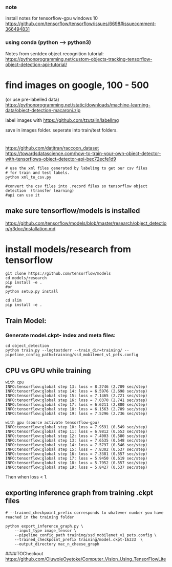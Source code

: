 ### note
install notes for tensorflow-gpu windows 10
https://github.com/tensorflow/tensorflow/issues/6698#issuecomment-366494831

### using conda (python --> python3)

Notes from sentdex object recognition tutorial:
https://pythonprogramming.net/custom-objects-tracking-tensorflow-object-detection-api-tutorial/

# find images on google, 100 - 500

(or use pre-labelled data)
https://pythonprogramming.net/static/downloads/machine-learning-data/object-detection-macaroni.zip

label images with 
https://github.com/tzutalin/labelImg

save in images folder.
seperate into train/test folders.


# 
https://github.com/datitran/raccoon_dataset
https://towardsdatascience.com/how-to-train-your-own-object-detector-with-tensorflows-object-detector-api-bec72ecfe1d9

```
# use the xml files generated by labelimg to get our csv files
# for train and test labels.
python xml_to_csv.py

#convert the csv files into .record files so tensorflow object detection  (transfer learning)
#api can use it
```


## make sure tensorflow/models is installed 
https://github.com/tensorflow/models/blob/master/research/object_detection/g3doc/installation.md

# install models/research from tensorflow 
```
git clone https://github.com/tensorflow/models
cd models/research 
pip install -e .
#or 
python setup.py install

cd slim
pip install -e . 
```


## Train Model:
### Generate model.ckpt-<step checkpoint> index and meta files:
```
cd object_detection
python train.py --logtostderr --train_dir=training/ --pipeline_config_path=training/ssd_mobilenet_v1_pets.config
```

## CPU vs GPU while training
```
with cpu
INFO:tensorflow:global step 13: loss = 8.2746 (2.709 sec/step)
INFO:tensorflow:global step 14: loss = 6.5976 (2.698 sec/step)
INFO:tensorflow:global step 15: loss = 7.1465 (2.721 sec/step)
INFO:tensorflow:global step 16: loss = 7.0370 (2.741 sec/step)
INFO:tensorflow:global step 17: loss = 6.6211 (2.880 sec/step)
INFO:tensorflow:global step 18: loss = 6.1563 (2.789 sec/step)
INFO:tensorflow:global step 19: loss = 7.5296 (2.736 sec/step)

with gpu (source activate tensorflow-gpu)
INFO:tensorflow:global step 10: loss = 7.9591 (0.549 sec/step)
INFO:tensorflow:global step 11: loss = 6.9812 (0.553 sec/step)
INFO:tensorflow:global step 12: loss = 7.4003 (0.580 sec/step)
INFO:tensorflow:global step 13: loss = 7.6535 (0.548 sec/step)
INFO:tensorflow:global step 14: loss = 7.5797 (0.546 sec/step)
INFO:tensorflow:global step 15: loss = 7.8302 (0.537 sec/step)
INFO:tensorflow:global step 16: loss = 7.3381 (0.557 sec/step)
INFO:tensorflow:global step 17: loss = 5.9450 (0.619 sec/step)
INFO:tensorflow:global step 18: loss = 5.7952 (0.557 sec/step)
INFO:tensorflow:global step 19: loss = 5.8427 (0.537 sec/step)

```


Then  when loss < 1.

## exporting inference graph from training .ckpt files


```
# --trained_checkpoint_prefix corresponds to whatever number you have reached in the training folder

python export_inference_graph.py \
    --input_type image_tensor \
    --pipeline_config_path training/ssd_mobilenet_v1_pets.config \
    --trained_checkpoint_prefix training/model.ckpt-16333  \
    --output_directory mac_n_cheese_graph
```


####TOCheckout
https://github.com/OluwoleOyetoke/Computer_Vision_Using_TensorFlowLite

